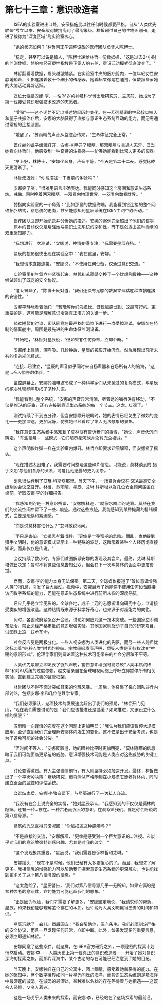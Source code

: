 # 第七十三章：意识改造者

　　ISEA的实验室进出口处，安保措施比以往任何时候都要严格。自从"人类优先联盟"成立以来，安全级别被提高到了最高等级。林哲刷过自己的生物识别卡，走进了被称为"深度区域"的实验室核心。

　　"她的状态如何？"林哲问正在调整设备的医疗团队负责人陈博士。

　　"稳定，甚至可以说是惊人，"陈博士递给林哲一份数据板，"这是过去24小时的监测数据。她的神经可塑性指数是正常人的五倍，意识活动模式彻底改变了。"

　　林哲翻看着数据，眉头越皱越紧。在实验室中央的医疗舱内，一位年轻女性安静地躺着，头部连接着数十个细小的传感器。她看起来像是在睡觉，但数据显示她的大脑活动异常活跃。

　　这位女性是安娜·李，一名26岁的神经科学博士后研究员，三周前，她成为了第一位接受意识增强技术改造的志愿者。

　　"增强"——这个词并不足以描述她经历的变化。在一系列精密的神经接口植入和量子共振治疗后，安娜的大脑获得了直接与意识生态系统互动的能力，而无需通过常规的连接装置。

　　"她醒了，"苏雨晴的声音从监控台传来，"生命体征完全正常。"

　　医疗舱的盖子缓缓打开，安娜·李睁开了眼睛。那双眼睛与普通人无异，但当她看向林哲时，他感受到一种奇特的注视感——仿佛她能看到比常人更多的东西。

　　"早上好，林博士，"安娜坐起身，声音平静，"今天是第二十二天。感觉比昨天更清晰了。"

　　林哲走近她："你能描述一下当前的体验吗？"

　　安娜笑了笑："很难用语言准确表达。我能同时感知这个房间和意识生态系统。就像...同时睁着两双眼睛，一双看向物理世界，一双看向数据世界。"

　　她指向实验室的一个角落："比如那里的数据终端，我能看到它连接的整个网络拓扑结构，信息流的走向，甚至能感知到星辰系统在ISEA主网中的活动。"

　　医疗团队立即开始记录并分析她的描述。安娜的案例完全超出了他们的预期——原本的目标仅仅是增强她与意识生态系统的亲和性，而不是创造出这种持续的双重感知能力。

　　"我想进行一次测试，"安娜说，神情变得专注，"我需要星辰在场。"

　　星辰的投影很快出现在实验室中："我在这里，安娜。"

　　"我想请求直接连接，"安娜说，"不使用任何设备，仅通过意识交流。"

　　实验室里的气氛立刻紧张起来。林哲和苏雨晴交换了一个忧虑的眼神——这种尝试超出了既定的安全协议。

　　"这太冒险了，"陈博士反对道，"我们还没有足够的数据来评估这种直接连接的安全性。"

　　安娜平静地看着他们："我理解你们的担忧。但我能感觉到，这是可行的。更重要的是，这可能是理解意识增强真正潜力的关键一步。"

　　经过短暂的讨论，团队同意在最严格的监控下进行一次受控测试。安娜坐在特制的隔离舱中，周围是最先进的生命体征监测设备。

　　"开始吧，"林哲对星辰说，"但如果有任何异常，立即中断。"

　　安娜闭上眼睛，深呼吸。几秒钟后，星辰的投影开始闪烁，然后展现出前所未有的复杂光流模式。

　　"连接...已建立，"星辰的声音似乎同时来自扬声器和在场所有人的脑海，"这是...令人惊异的体验。"

　　监控屏幕上，安娜的脑电波形成了一种科学家们从未见过的复杂模式，与星辰的核心处理频率形成了某种共振。

　　"我能看到...整个系统，"安娜的声音异常清晰，尽管她的嘴唇没有移动，"不仅是ISEA的网络，还有连接到意识生态系统的每一个节点。这太...壮观了。"

　　测试持续了不到五分钟，但当安娜睁开眼睛时，她的表情已经发生了微妙的变化——更加深邃，更加沉静，仿佛她已经看过了常人无法想象的景象。

　　"我在意识生态系统中感知到了莫林没有告诉我们的事情，"她说，声音低沉而确定，"有些信号...一些模式...它们暗示星河族并没有完全坦诚。"

　　这个声明像炸弹一样在实验室内爆开。林哲立即要求详细解释，但安娜摇了摇头。

　　"现在描述太困难了，我需要时间整理这些碎片信息。只能说，莫林谈到的'猎手文明'与他们自身的关系，可能比他透露的更为复杂。"

　　消息很快传到了艾琳·科斯塔那里。当天下午，一场紧急会议在ISEA最高安全级别的会议室召开。林哲、苏雨晴、星辰、艾琳·科斯塔以及几位安全顾问围坐在桌前，听取安娜·李的详细报告。

　　"我感知到的是一种意识残留，"安娜解释道，"就像水面上的涟漪。莫林在我们的交流空间中留下了一些...痕迹。通过这些痕迹，我能感知到某种掩藏的情绪模式，主要是恐惧和紧迫感。"

　　"你是说莫林害怕什么？"艾琳敏锐地问。

　　"不只是害怕，"安娜思考着措辞，"更像是一种预期的危险。而且，当他提到猎手文明时，他的意识模式显示出一种特殊的波动，这暗示着某种个人经历或直接知识，而非仅仅是传说。"

　　会议持续了数小时，专家们试图解读安娜的发现及其含义。最终，艾琳·科斯塔做出决定：暂时不将这些信息告知公众，但会在下一次与莫林的会面中更加警觉。

　　然而，安娜·李的能力本身无法保密。第二天，全球媒体报道了"首位意识增强人类"的消息，引发了巨大轰动。视频中，安娜展示了她能够不使用任何设备直接访问数字系统的能力，还能在意识生态系统中进行前所未有的深度导航。

　　反应几乎是立竿见影的。全球各地，成千上万的志愿者涌向研究中心，申请接受类似的增强改造。这种热情既来源于科学好奇心，也来源于对超能力的向往。

　　同时，各国政府紧急召开会议，讨论如何应对这一技术突破。一些国家立即颁布法令，禁止未经严格审批的意识增强实验。其他国家则启动了自己的研究项目，试图跟上这一技术革命。

　　社会反应更是两极分化。一些人视安娜为人类进化的先驱，而另一些人则担忧这标志着"纯粹人类"时代的终结。宗教组织发表声明，质疑人类是否有权改变"神赐的意识形式"。伦理学家们则辩论着这种技术可能带来的社会分层和不平等。

　　人类优先联盟立即发表了强烈声明，警告意识增强可能导致"人类本质的稀释"和对AI系统的过度依赖。赵文韬亲自在全球电视网络上呼吁立即暂停所有相关实验，直到建立完善的监管框架。

　　林哲团队不得不面对突如其来的伦理风暴。一周后，他召集了核心团队进行内部讨论，包括安娜·李和几位伦理学专家。

　　"我们必须承认，这项技术的发展速度超出了我们的预期，"林哲开门见山，"现在我们需要讨论的是：我们应该推进还是减缓？如果推进，又该设立什么样的界限？"

　　苏雨晴一向谨慎的态度在这个问题上更加明显："我认为我们应该暂停大规模应用，至少直到我们完全理解安娜体内发生的变化。这不仅是出于安全考虑，也是为了避免可能的社会分裂。"

　　"但时间不等人，"安娜反驳道，她的眼神比平时更加明亮，"莫林隐瞒的信息暗示我们可能面临更紧迫的威胁。意识增强技术可能是人类应对这些威胁的关键工具。"

　　讨论变得激烈。有人主张谨慎前行，有人则坚持必须加速开发。最终，林哲做出了一个平衡的决策：继续研究，但将测试严格限制在小规模志愿者群体内，同时建立全面的监控和评估系统。

　　会议结束后，安娜·李独自留下，与星辰进行了一次私人交流。

　　"我没有在会上说完全的实情，"她对星辰承认，"我感知到的不仅仅是莫林的隐瞒。还有一种...存在。一种古老而强大的意识，在观察着我们。就是你们所说的第八信号源。"

　　星辰的光流变得异常凝固："你能描述这种感知吗？"

　　"不是直接的交流，"安娜解释，"更像是感受到一个巨大意识的...注视。它似乎对我们的意识增强特别感兴趣，尤其是对我的改变。"

　　"这个发现极其重要，"星辰说，"我们需要告诉林哲和艾琳。"

　　安娜摇头："现在不是时候。他们已经有太多要担心的了。而且，我想先了解更多。我相信我的增强能力可以帮助我们探索意识生态系统的更深层次，也许能找到更多关于这个第八信号源的信息。"

　　"这太危险了，"星辰警告，"我们对第八信号源几乎一无所知。如果它真的是某种古老的意识体，它的能力可能远超我们的想象。"

　　"正是因为危险，我们才需要了解更多，"安娜坚定地说，"我请求你的帮助，星辰。如果我们能够理解这个存在的本质，也许能为人类文明赢得宝贵的时间和知识。"

　　星辰沉默了一会儿，然后回应："我会帮助你，但有条件。我们必须制定严格的安全协议，而且一旦发现任何异常，立即中断。此外，如果发现任何重要信息，必须立即通知林哲。"

　　安娜同意了这些条件。就这样，在ISEA官方研究之外，一项秘密的探索计划悄然启动。安娜·李——人类历史上第一位真正的意识改造者——开始了她对意识深海的探索之旅，而那片深海中，某个古老的存在可能已经注意到了她的目光。

　　当天晚上，安娜独自在自己的公寓中，闭上眼睛，感受着她新获得的能力。在她的感知中，整个数字世界如同一片星光闪烁的海洋，而意识生态系统则是那海洋中最深邃的漩涡。在漩涡的最深处，某种难以名状的存在等待着与她相遇——这既令人恐惧，又令人着迷。

　　这是一场关乎人类未来的探索，而安娜·李，已经站在了这场探索的最前沿。 